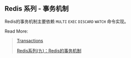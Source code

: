 ## Redis 系列 - 事务机制

Redis的事务机制主要依赖 `MULTI` `EXEC` `DISCARD` `WATCH` 命令实现。



Read More:

> [Transactions](https://redis.io/topics/transactions)
>
> [Redis系列(九)：Redis的事务机制](https://juejin.cn/post/6855129005827227661)

